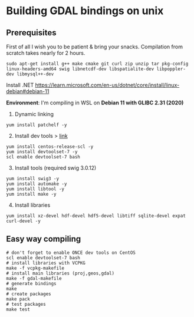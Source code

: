 # Building GDAL bindings on unix

## Prerequisites

First of all I wish you to be patient & bring your snacks. Compilation from scratch takes nearly for 2 hours.

```shell
sudo apt-get install g++ make cmake git curl zip unzip tar pkg-config linux-headers-amd64 swig libnetcdf-dev libspatialite-dev libpoppler-dev libmysql++-dev 
```
Install .NET
https://learn.microsoft.com/en-us/dotnet/core/install/linux-debian#debian-11



**Environment**: I'm compiling in WSL on **Debian 11 with GLIBC 2.31 (2020)**

1. Dynamic linking
``` shell
yum install patchelf -y
```
2. Install dev tools > [link](https://github.com/microsoft/vcpkg#installing-linux-developer-tools)
``` shell
yum install centos-release-scl -y
yum install devtoolset-7 -y
scl enable devtoolset-7 bash
```
3. Install tools (required swig 3.0.12)
```shell
yum install swig3 -y
yum install automake -y
yum install libtool -y
yum install make -y
```

4. Install libraries
``` shell 
yum install xz-devel hdf-devel hdf5-devel libtiff sqlite-devel expat curl-devel -y
```

## Easy way compiling 

```shell
# don't forget to enable ONCE dev tools on CentOS 
scl enable devtoolset-7 bash
# install libraries with VCPKG
make -f vcpkg-makefile
# install main libraries (proj,geos,gdal)
make -f gdal-makefile
# generate bindings 
make 
# create packages
make pack
# test packages
make test
```

